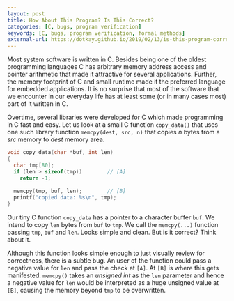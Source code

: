 ```yaml
---
layout: post
title: How About This Program? Is This Correct?
categories: [C, bugs, program verification]
keywords: [C, bugs, program verification, formal methods]
external-url: https://dotkay.github.io/2019/02/13/is-this-program-correct
---
```


Most system software is written in C. Besides being one of the oldest programming languages C has arbitrary memory address access and pointer arithmetic that made it attractive for several applications. Further, the memory footprint of C and small runtime made it the preferred language for embedded applications. It is no surprise that most of the software that we encounter in our everyday life has at least some (or in many cases most) part of it written in C.

Overtime, several libraries were developed for C which made programming in C fast and easy. Let us look at a small C function `copy_data()` that uses one such library function `memcpy(dest, src, n)` that copies *n* bytes from a *src* memory to *dest* memory area. 

```C
void copy_data(char *buf, int len)
{
  char tmp[80];
  if (len > sizeof(tmp))        // [A]   
    return -1;
  
  memcpy(tmp, buf, len);        // [B]
  printf("copied data: %s\n", tmp);
}
```

Our tiny C function `copy_data` has a pointer to a character buffer `buf`. We intend to copy `len` bytes from `buf` to `tmp`. We call the `memcpy(...)` function passing `tmp`, `buf` and `len`. Looks simple and clean. But is it correct? Think about it.

Although this function looks simple enough to just visually review for correctness, there is a subtle bug. An user of the function could pass a negative value for `len` and pass the check at `[A]`. At `[B]` is where this gets manifested. `memcpy()` takes an *unsigned int* as the `len` parameter and hence a negative value for `len` would be interpreted as a huge unsigned value at `[B]`, causing the memory beyond `tmp` to be overwritten. 